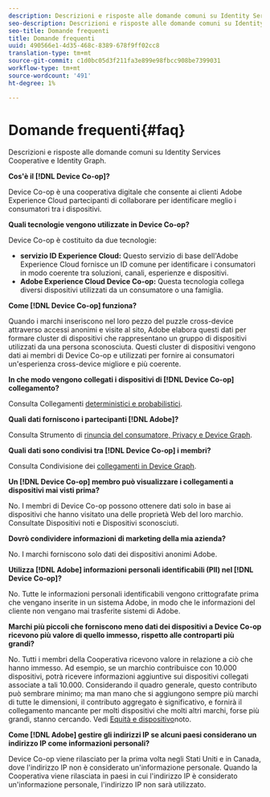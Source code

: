 ```yaml
---
description: Descrizioni e risposte alle domande comuni su Identity Services Cooperative e Identity Graph.
seo-description: Descrizioni e risposte alle domande comuni su Identity Services Cooperative e Identity Graph.
seo-title: Domande frequenti
title: Domande frequenti
uuid: 490566e1-4d35-468c-8389-678f9ff02cc8
translation-type: tm+mt
source-git-commit: c1d0bc05d3f211fa3e899e98fbcc908be7399031
workflow-type: tm+mt
source-wordcount: '491'
ht-degree: 1%

---
```



# Domande frequenti{#faq}

Descrizioni e risposte alle domande comuni su Identity Services Cooperative e Identity Graph.

**Cos&#39;è il [!DNL Device Co-op]?**

Device Co-op è una cooperativa digitale che consente ai clienti Adobe Experience Cloud partecipanti di collaborare per identificare meglio i consumatori tra i dispositivi.

**Quali tecnologie vengono utilizzate in Device Co-op?**

Device Co-op è costituito da due tecnologie:

* **servizio ID Experience Cloud:** Questo servizio di base dell&#39;Adobe Experience Cloud fornisce un ID comune per identificare i consumatori in modo coerente tra soluzioni, canali, esperienze e dispositivi.
* **Adobe Experience Cloud Device Co-op:** Questa tecnologia collega diversi dispositivi utilizzati da un consumatore o una famiglia.

**Come [!DNL Device Co-op] funziona?**

Quando i marchi inseriscono nel loro pezzo del puzzle cross-device attraverso accessi anonimi e visite al sito,  Adobe elabora questi dati per formare cluster di dispositivi che rappresentano un gruppo di dispositivi utilizzati da una persona sconosciuta. Questi cluster di dispositivi vengono dati ai membri di Device Co-op e utilizzati per fornire ai consumatori un&#39;esperienza cross-device migliore e più coerente.

**In che modo vengono collegati i dispositivi di [!DNL Device Co-op] collegamento?**

Consulta Collegamenti [deterministici e probabilistici](processes/links.md#concept-58bb7ab25f904f5f98d645e35205c931).

**Quali dati forniscono i partecipanti [!DNL Adobe]?**

Consulta Strumento di [rinuncia del consumatore, Privacy e Device Graph](privacy.md#concept-fa1346e6b95a484eaeafc9bebe3cd6be).

**Quali dati sono condivisi tra [!DNL Device Co-op] i membri?**

Consulta Condivisione dei [collegamenti in Device Graph](processes/link-sharing.md#concept-7168053105a94649a3f092d375d79eaf).

<!--
Removed at Asa's request.
<p><b>What does <span class="keyword"> Adobe </span> see via the <span class="wintitle"> Device Graph </span>?</b> </p>
<p>Adobe can see which devices are most likely being used by the same person, using probabilistic and deterministic device graph algorithms. This match between a group of devices and a person is really two numbers that are linked to each other. One number represents a group of devices believed to belong to the same person while the other number represents a person. Adobe makes this linked device information available to consumers as well, so they can correct misinformation and/or opt-out one or all devices from the Device Co-op. </p>
-->

**Un [!DNL Device Co-op] membro può visualizzare i collegamenti a dispositivi mai visti prima?**

No. I membri di Device Co-op possono ottenere dati solo in base ai dispositivi che hanno visitato una delle proprietà Web del loro marchio. Consultate Dispositivi [](processes/known-device.md#concept-8e87c276819a48bfac5cef10b45216d1) noti e Dispositivi [](processes/unknown-device.md#concept-95090d341cdc4c22ba4319d79d8f6e40)sconosciuti.

**Dovrò condividere informazioni di marketing della mia azienda?**

No. I marchi forniscono solo dati dei dispositivi anonimi  Adobe.

**Utilizza [!DNL Adobe] informazioni personali identificabili (PII) nel [!DNL Device Co-op]?**

No. Tutte le informazioni personali identificabili vengono crittografate prima che vengano inserite in un sistema  Adobe, in modo che le informazioni del cliente non vengano mai trasferite  sistemi di Adobe.

**Marchi più piccoli che forniscono meno dati dei dispositivi a Device Co-op ricevono più valore di quello immesso, rispetto alle controparti più grandi?**

No. Tutti i membri della Cooperativa ricevono valore in relazione a ciò che hanno immesso. Ad esempio, se un marchio contribuisce con 10.000 dispositivi, potrà ricevere informazioni aggiuntive sui dispositivi collegati associate a tali 10.000. Considerando il quadro generale, questo contributo può sembrare minimo; ma man mano che si aggiungono sempre più marchi di tutte le dimensioni, il contributo aggregato è significativo, e fornirà il collegamento mancante per molti dispositivi che molti altri marchi, forse più grandi, stanno cercando. Vedi [Equità e dispositivo](processes/known-device.md#section-0543188729d845d6b95db70b8b25e9f8)noto.

**Come [!DNL Adobe] gestire gli indirizzi IP se alcuni paesi considerano un indirizzo IP come informazioni personali?**

Device Co-op viene rilasciato per la prima volta negli Stati Uniti e in Canada, dove l&#39;indirizzo IP non è considerato un&#39;informazione personale. Quando la Cooperativa viene rilasciata in paesi in cui l&#39;indirizzo IP è considerato un&#39;informazione personale, l&#39;indirizzo IP non sarà utilizzato.
